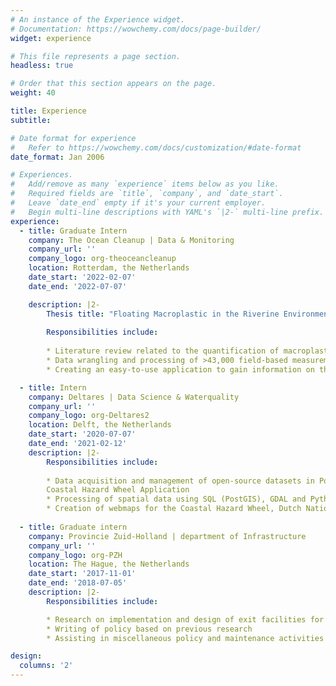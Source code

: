 ```yaml
---
# An instance of the Experience widget.
# Documentation: https://wowchemy.com/docs/page-builder/
widget: experience

# This file represents a page section.
headless: true

# Order that this section appears on the page.
weight: 40

title: Experience
subtitle:

# Date format for experience
#   Refer to https://wowchemy.com/docs/customization/#date-format
date_format: Jan 2006

# Experiences.
#   Add/remove as many `experience` items below as you like.
#   Required fields are `title`, `company`, and `date_start`.
#   Leave `date_end` empty if it's your current employer.
#   Begin multi-line descriptions with YAML's `|2-` multi-line prefix.
experience:
  - title: Graduate Intern
    company: The Ocean Cleanup | Data & Monitoring
    company_url: ''
    company_logo: org-theoceancleanup
    location: Rotterdam, the Netherlands
    date_start: '2022-02-07'
    date_end: '2022-07-07'

    description: |2-
        Thesis title: "Floating Macroplastic in the Riverine Environment: Assessment and Application of Quantification Methods for Macroplastic Emissions"
        
        Responsibilities include:
        
        * Literature review related to the quantification of macroplastic in riverine environments 
        * Data wrangling and processing of >43,000 field-based measurements on macroplastic emissions in 40 different rivers
        * Creating an easy-to-use application to gain information on the quantity, composition, and spatial-temporal fluxes of macrolitter and macroplastic 

  - title: Intern
    company: Deltares | Data Science & Waterquality
    company_url: ''
    company_logo: org-Deltares2
    location: Delft, the Netherlands
    date_start: '2020-07-07'
    date_end: '2021-02-12'
    description: |2-
        Responsibilities include:
        
        * Data acquisition and management of open-source datasets in PostgreSQL/PostGIS for the
        Coastal Hazard Wheel Application
        * Processing of spatial data using SQL (PostGIS), GDAL and Python
        * Creation of webmaps for the Coastal Hazard Wheel, Dutch National Hydrological Instrument and the department of Infrastructure of the Dominican Republic using GeoServer
        
  - title: Graduate intern
    company: Provincie Zuid-Holland | department of Infrastructure
    company_url: ''
    company_logo: org-PZH
    location: The Hague, the Netherlands
    date_start: '2017-11-01'
    date_end: '2018-07-05'
    description: |2- 
        Responsibilities include:

        * Research on implementation and design of exit facilities for humans and animals along the provincial waterways
        * Writing of policy based on previous research
        * Assisting in miscellaneous policy and maintenance activities

design:
  columns: '2'
---
```

